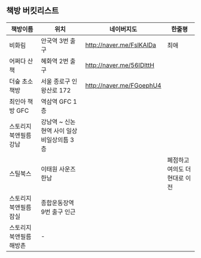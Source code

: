 ## 책방 버킷리스트 

**책방이름** | **위치** | **네이버지도** | 한줄평
---- | ---- | ---- | ---- 
비화림 | 안국역 3번 출구  | http://naver.me/FslKAlDa | 최애 
어쩌다 산책 | 혜화역 2번 출구 | http://naver.me/56IDlttH | 
더숲 초소책방 | 서울 종로구 인왕산로 172 | http://naver.me/FGoephU4  | 
최인아 책방 GFC | 역삼역 GFC 1층 
스토리지북앤필름 강남 | 강남역 ~ 신논현역 사이 일상비일상의틈 3층 
스틸북스 | 이태원 사운즈한남 | | 폐점하고 여의도 더현대로 이전 
스토리지북앤필름 잠실 | 종합운동장역 9번 출구 인근 |  
스토리지북앤필름 해방촌 |- 
